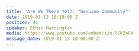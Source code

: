 ```yaml
---
title: 'Are We There Yet?: "Genuine Community"'
date: 2019-01-13 18:19:00 Z
position: 41
speaker: Ethan Harrington
media: https://www.youtube.com/embed/ijn-lCKZnF4
message_date: 2019-01-13 10:00:00 Z
---
```


